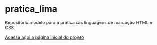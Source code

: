 # pratica_lima
Repositório modelo para a prática das linguagens de marcação HTML e CSS.

[Acesse aqui a página inicial do projeto](https://joaoppradela.github.io/pratica_lima/1_booting.html)
